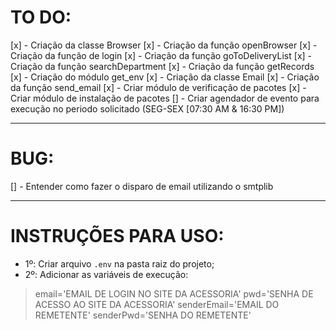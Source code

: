 # TO DO:
[x] - Criação da classe Browser
[x] - Criação da função openBrowser
[x] - Criação da função de login
[x] - Criação da função goToDeliveryList
[x] - Criação da função searchDepartment
[x] - Criação da função getRecords
[x] - Criação do módulo get_env
[x] - Criação da classe Email
[x] - Criação da função send_email
[x] - Criar módulo de verificação de pacotes
[x] - Criar módulo de instalação de pacotes
[] - Criar agendador de evento para execução no periodo solicitado (SEG-SEX [07:30 AM & 16:30 PM])

---
# BUG:
[] - Entender como fazer o disparo de email utilizando o smtplib

---
# INSTRUÇÕES PARA USO:
- 1º: Criar arquivo `.env` na pasta raiz do projeto;
- 2º: Adicionar as variáveis de execução: 
> email='EMAIL DE LOGIN NO SITE DA ACESSORIA'
> pwd='SENHA DE ACESSO AO SITE DA ACESSORIA'
> senderEmail='EMAIL DO REMETENTE'
> senderPwd='SENHA DO REMETENTE' 